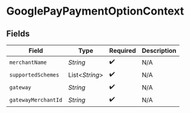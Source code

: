 # GooglePayPaymentOptionContext


## Fields

| Field               | Type                | Required            | Description         |
| ------------------- | ------------------- | ------------------- | ------------------- |
| `merchantName`      | *String*            | :heavy_check_mark:  | N/A                 |
| `supportedSchemes`  | List\<*String*>     | :heavy_check_mark:  | N/A                 |
| `gateway`           | *String*            | :heavy_check_mark:  | N/A                 |
| `gatewayMerchantId` | *String*            | :heavy_check_mark:  | N/A                 |